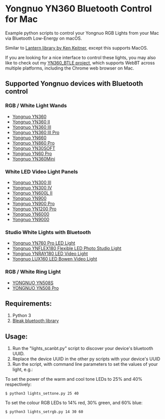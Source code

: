 # Yongnuo YN360 Bluetooth Control for Mac
Example python scripts to control your Yongnuo RGB Lights from your Mac via Bluetooth Low-Energy on macOS.

Similar to [Lantern library by Ken Keitner](https://github.com/kenkeiter/lantern/blob/master/lantern/color.py), except this supports MacOS.

If you are looking for a nice interface to control these lights, you may also like to check out my [YN360_BTLE project](https://github.com/pinchies/YN360_webbtle), which supports WebBT across multiple platforms, including the Chrome web browser on Mac.

## Supported Yongnuo devices with Bluetooth control
### RGB / White Light Wands
- [Yongnuo YN360](https://amzn.to/3ECcUiD)
- [Yongnuo YN360 II](https://amzn.to/3MmzHRg)
- [Yongnuo YN360 III](https://amzn.to/3Tb4Pp5)
- [Yongnuo YN360 III Pro](https://amzn.to/3rNsFM6)
- [Yongnuo YN660](https://amzn.to/3rRs0Jm)
- [Yongnuo YN860 Pro](https://amzn.to/3CY5mFX)
- [Yongnuo YN30SOFT](https://amzn.to/3Mlf08t)
- [Yongnuo YN60 Pro](https://amzn.to/3fY5z2O)
- [Yongnuo YN360Mini](https://amzn.to/3CQQXLG)

### White LED Video Light Panels
- [Yongnuo YN300 III](https://amzn.to/3ywJsGU)
- [Yongnuo YN300 IV](https://amzn.to/3CY3IUN)
- [Yongnuo YN600L II](https://amzn.to/3yvt6yc)
- [Yongnuo YN900](https://amzn.to/3RQLJ6H)
- [Yongnuo YN900 Pro](https://amzn.to/3g0UbDi)
- [Yongnuo YN1200 Pro](https://amzn.to/3rPt4h7)
- [Yongnuo YN6000](https://amzn.to/3g11tqF)
- [Yongnuo YN9000](https://amzn.to/3rOxXqw)

### Studio White Lights with Bluetooth
- [Yongnuo YN760 Pro LED Light](https://amzn.to/3EDwOKl)
- [Yongnuo YNFLEX180 Flexible LED Photo Studio Light](https://amzn.to/3SR6e4s)
- [Yongnuo YNRAY180 LED Video Light](https://amzn.to/3CnquUw)
- [Yongnuo LUX160 LED Bowen Video Light](https://amzn.to/3EydvSj)

### RGB / White Ring Light 
- [YONGNUO YN508S](https://amzn.to/3EPiq1J)
- [YONGNUO YN508 Pro](https://amzn.to/3fNQ11i)

## Requirements: 
1. Python 3
2. [Bleak bluetooth library](https://pypi.org/project/bleak/)

## Usage:
1. Run the "lights_scanbt.py" script to discover your device's bluetooth UUID.
2. Replace the device UUID in the other py scripts with your device's UUID
3. Run the script, with command line parameters to set the values of your light, e.g.:

To set the power of the warm and cool tone LEDs to 25% and 40% respectively:

`$ python3 lights_settone.py 25 40` 

To set the colour RGB LEDs to 14% red, 30% green, and 60% blue:

`$ python3 lights_setrgb.py 14 30 60`
